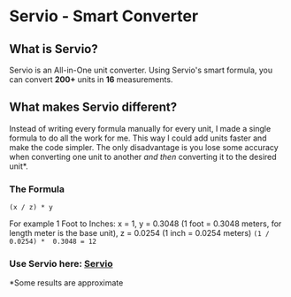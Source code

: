 # Servio - Smart Converter

## What is Servio?
Servio is an All-in-One unit converter. Using Servio's smart formula, you can convert **200+** units in **16** measurements. 

## What makes Servio different?
Instead of writing every formula manually for every unit, I made a single formula to do all the work for me. This way I could add units faster and make the code simpler. The only disadvantage is you lose some accuracy when converting one unit to another *and then* converting it to the desired unit*.

### The Formula
```
(x / z) * y
```

For example 1 Foot to Inches:
x = 1, y = 0.3048 (1 foot = 0.3048 meters, for length meter is the base unit), z = 0.0254 (1 inch = 0.0254 meters)
`(1 / 0.0254) *  0.3048 = 12`

### Use Servio here: [Servio](jirashi.github.io/Servio)
*Some results are approximate

